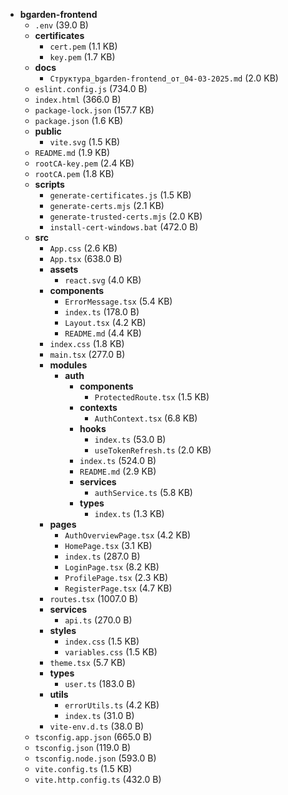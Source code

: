 - **bgarden-frontend**
  - `.env` (39.0 B)
  - **certificates**
    - `cert.pem` (1.1 KB)
    - `key.pem` (1.7 KB)
  - **docs**
    - `Структура_bgarden-frontend_от_04-03-2025.md` (2.0 KB)
  - `eslint.config.js` (734.0 B)
  - `index.html` (366.0 B)
  - `package-lock.json` (157.7 KB)
  - `package.json` (1.6 KB)
  - **public**
    - `vite.svg` (1.5 KB)
  - `README.md` (1.9 KB)
  - `rootCA-key.pem` (2.4 KB)
  - `rootCA.pem` (1.8 KB)
  - **scripts**
    - `generate-certificates.js` (1.5 KB)
    - `generate-certs.mjs` (2.1 KB)
    - `generate-trusted-certs.mjs` (2.0 KB)
    - `install-cert-windows.bat` (472.0 B)
  - **src**
    - `App.css` (2.6 KB)
    - `App.tsx` (638.0 B)
    - **assets**
      - `react.svg` (4.0 KB)
    - **components**
      - `ErrorMessage.tsx` (5.4 KB)
      - `index.ts` (178.0 B)
      - `Layout.tsx` (4.2 KB)
      - `README.md` (4.4 KB)
    - `index.css` (1.8 KB)
    - `main.tsx` (277.0 B)
    - **modules**
      - **auth**
        - **components**
          - `ProtectedRoute.tsx` (1.5 KB)
        - **contexts**
          - `AuthContext.tsx` (6.8 KB)
        - **hooks**
          - `index.ts` (53.0 B)
          - `useTokenRefresh.ts` (2.0 KB)
        - `index.ts` (524.0 B)
        - `README.md` (2.9 KB)
        - **services**
          - `authService.ts` (5.8 KB)
        - **types**
          - `index.ts` (1.3 KB)
    - **pages**
      - `AuthOverviewPage.tsx` (4.2 KB)
      - `HomePage.tsx` (3.1 KB)
      - `index.ts` (287.0 B)
      - `LoginPage.tsx` (8.2 KB)
      - `ProfilePage.tsx` (2.3 KB)
      - `RegisterPage.tsx` (4.7 KB)
    - `routes.tsx` (1007.0 B)
    - **services**
      - `api.ts` (270.0 B)
    - **styles**
      - `index.css` (1.5 KB)
      - `variables.css` (1.5 KB)
    - `theme.tsx` (5.7 KB)
    - **types**
      - `user.ts` (183.0 B)
    - **utils**
      - `errorUtils.ts` (4.2 KB)
      - `index.ts` (31.0 B)
    - `vite-env.d.ts` (38.0 B)
  - `tsconfig.app.json` (665.0 B)
  - `tsconfig.json` (119.0 B)
  - `tsconfig.node.json` (593.0 B)
  - `vite.config.ts` (1.5 KB)
  - `vite.http.config.ts` (432.0 B)
